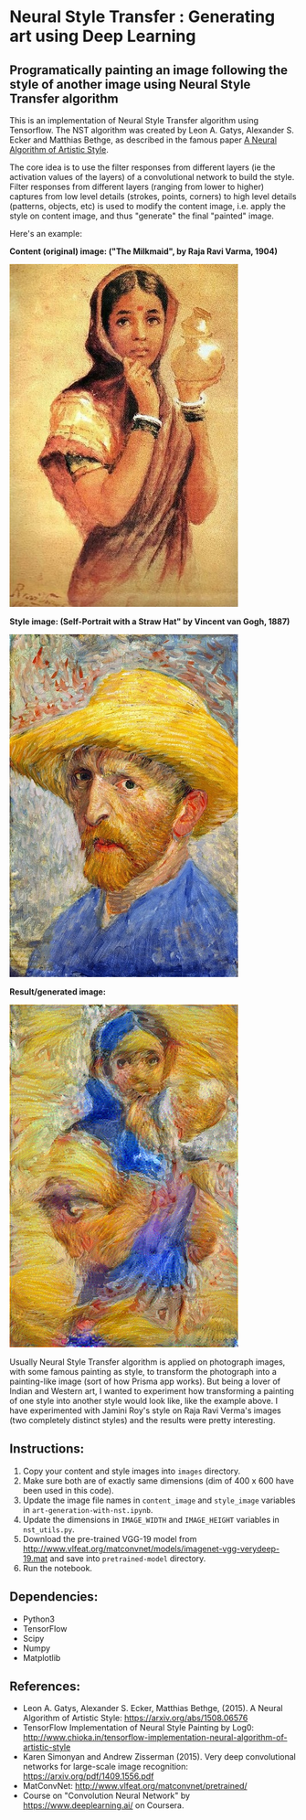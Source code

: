 # Neural Style Transfer : Generating art using Deep Learning
## Programatically painting an image following the style of another image using Neural Style Transfer algorithm
This is an implementation of Neural Style Transfer algorithm using Tensorflow. The NST algorithm was created by Leon A. Gatys, Alexander S. Ecker and Matthias Bethge, as described in the famous paper [A Neural Algorithm of Artistic Style](https://arxiv.org/abs/1508.06576).

The core idea is to use the filter responses from different layers (ie the activation values of the layers) of a convolutional network to build the style. Filter responses from different layers (ranging from lower to higher) captures from low level details (strokes, points, corners) to high level details (patterns, objects, etc) is used to modify the content image, i.e. apply the style on content image, and thus "generate" the final "painted" image.

Here's an example:

<b>Content (original) image: ("The Milkmaid", by Raja Ravi Varma, 1904)</b>

<img src="samples/RRV-the-milkmaid.jpg" width="400px" height="600px"/>

<b>Style image: (Self-Portrait with a Straw Hat" by Vincent van Gogh, 1887)</b>

<img src="samples/Van_Gogh-Style-400x600.jpg" width="400px" height="600px"/>

<b>Result/generated image:</b>

<img src="samples/RRV-the-milkmaid_to_VanGogh.jpg" width="400px" height="600px"/>

Usually Neural Style Transfer algorithm is applied on photograph images, with some famous painting as style, to transform the photograph into a painting-like image (sort of how Prisma app works). But being a lover of Indian and Western art, I wanted to experiment how transforming a painting of one style into another style would look like, like the example above. I have experimented with Jamini Roy's style on Raja Ravi Verma's images (two completely distinct styles) and the results were pretty interesting.

## Instructions:
1. Copy your content and style images into `images` directory.
2. Make sure both are of exactly same dimensions (dim of 400 x 600 have been used in this code).
3. Update the image file names in `content_image` and `style_image` variables in `art-generation-with-nst.ipynb`.
4. Update the dimensions in `IMAGE_WIDTH` and `IMAGE_HEIGHT` variables in `nst_utils.py`.
5. Download the pre-trained VGG-19 model from http://www.vlfeat.org/matconvnet/models/imagenet-vgg-verydeep-19.mat and save into `pretrained-model` directory.
5. Run the notebook.

## Dependencies:
- Python3
- TensorFlow
- Scipy
- Numpy
- Matplotlib

## References:
* Leon A. Gatys, Alexander S. Ecker, Matthias Bethge, (2015). A Neural Algorithm of Artistic Style: https://arxiv.org/abs/1508.06576
* TensorFlow Implementation of Neural Style Painting by Log0: http://www.chioka.in/tensorflow-implementation-neural-algorithm-of-artistic-style
* Karen Simonyan and Andrew Zisserman (2015). Very deep convolutional networks for large-scale image recognition: https://arxiv.org/pdf/1409.1556.pdf
* MatConvNet: http://www.vlfeat.org/matconvnet/pretrained/
* Course on "Convolution Neural Network" by https://www.deeplearning.ai/ on Coursera.
